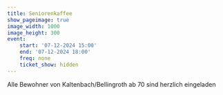 ```yaml
---
title: Seniorenkaffee
show_pageimage: true
image_width: 1000
image_height: 300
event:
    start: '07-12-2024 15:00'
    end: '07-12-2024 18:00'
    freq: none
    ticket_show: hidden
---
```


Alle Bewohner von Kaltenbach/Bellingroth ab 70 sind herzlich eingeladen